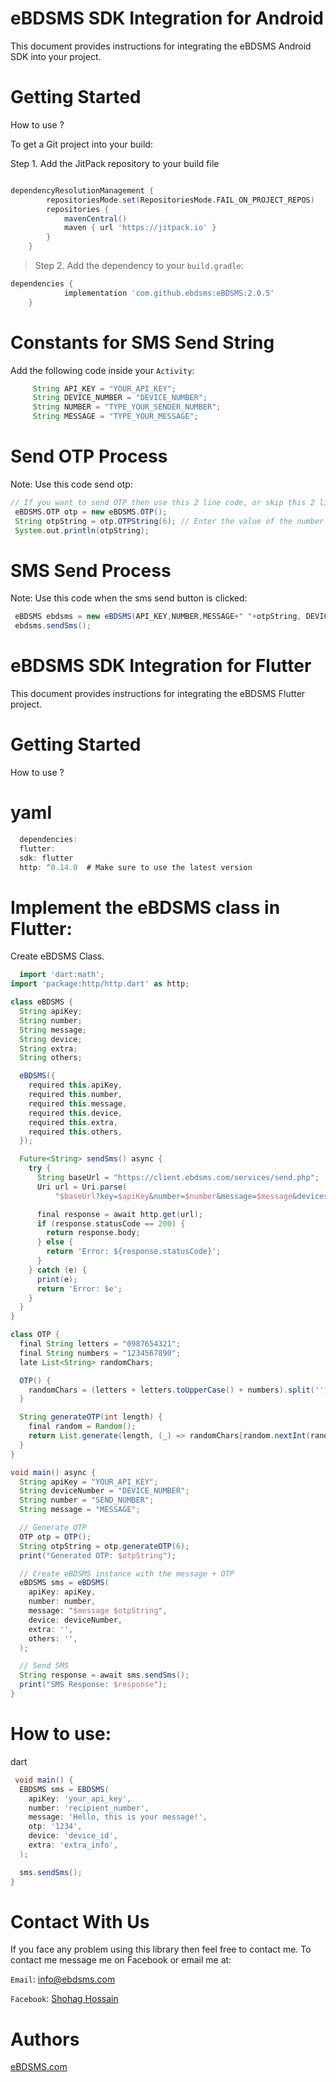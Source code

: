 # eBDSMS SDK Integration for Android
This document provides instructions for integrating the eBDSMS Android SDK into your project. 

# Getting Started
> 
How to use ?

To get a Git project into your build:

Step 1. Add the JitPack repository to your build file 

``` build.gradle

dependencyResolutionManagement {
		repositoriesMode.set(RepositoriesMode.FAIL_ON_PROJECT_REPOS)
		repositories {
			mavenCentral()
			maven { url 'https://jitpack.io' }
		}
	}
 ```
> Step 2. Add the dependency to your `build.gradle`:
``` gradle
dependencies {
	        implementation 'com.github.ebdsms:eBDSMS:2.0.5'
	}
```

# Constants for SMS Send String
Add the following code inside your `Activity`:
``` gradle
     String API_KEY = "YOUR_API_KEY";
     String DEVICE_NUMBER = "DEVICE_NUMBER";
     String NUMBER = "TYPE_YOUR_SENDER_NUMBER";
     String MESSAGE = "TYPE_YOUR_MESSAGE";
```
# Send OTP Process
Note: Use this code send otp:
``` gradle
// If you want to send OTP then use this 2 line code, or skip this 2 line code.
 eBDSMS.OTP otp = new eBDSMS.OTP();
 String otpString = otp.OTPString(6); // Enter the value of the number you want to send OTP like 4,6
 System.out.println(otpString);
```

# SMS Send Process
Note: Use this code when the sms send button is clicked:
``` gradle
 eBDSMS ebdsms = new eBDSMS(API_KEY,NUMBER,MESSAGE+" "+otpString, DEVICE_NUMBER, "","",getApplicationContext());
 ebdsms.sendSms();
```

# eBDSMS SDK Integration for Flutter
This document provides instructions for integrating the eBDSMS Flutter project. 

# Getting Started
> 
How to use ?
# yaml
``` gradle
  dependencies:
  flutter:
  sdk: flutter
  http: ^0.14.0  # Make sure to use the latest version
```
# Implement the eBDSMS class in Flutter:
Create eBDSMS Class. 
``` gradle
  import 'dart:math';
import 'package:http/http.dart' as http;

class eBDSMS {
  String apiKey;
  String number;
  String message;
  String device;
  String extra;
  String others;

  eBDSMS({
    required this.apiKey,
    required this.number,
    required this.message,
    required this.device,
    required this.extra,
    required this.others,
  });

  Future<String> sendSms() async {
    try {
      String baseUrl = "https://client.ebdsms.com/services/send.php";
      Uri url = Uri.parse(
          "$baseUrl?key=$apiKey&number=$number&message=$message&devices=$device&type=sms&prioritize=0");

      final response = await http.get(url);
      if (response.statusCode == 200) {
        return response.body;
      } else {
        return 'Error: ${response.statusCode}';
      }
    } catch (e) {
      print(e);
      return 'Error: $e';
    }
  }
}

class OTP {
  final String letters = "0987654321";
  final String numbers = "1234567890";
  late List<String> randomChars;

  OTP() {
    randomChars = (letters + letters.toUpperCase() + numbers).split('');
  }

  String generateOTP(int length) {
    final random = Random();
    return List.generate(length, (_) => randomChars[random.nextInt(randomChars.length)]).join();
  }
}

void main() async {
  String apiKey = "YOUR_API_KEY";
  String deviceNumber = "DEVICE_NUMBER";
  String number = "SEND_NUMBER";
  String message = "MESSAGE";

  // Generate OTP
  OTP otp = OTP();
  String otpString = otp.generateOTP(6);
  print("Generated OTP: $otpString");

  // Create eBDSMS instance with the message + OTP
  eBDSMS sms = eBDSMS(
    apiKey: apiKey,
    number: number,
    message: "$message $otpString",
    device: deviceNumber,
    extra: '',
    others: '',
  );

  // Send SMS
  String response = await sms.sendSms();
  print("SMS Response: $response");
}

```
# How to use:
> 
dart
``` gradle
 void main() {
  EBDSMS sms = EBDSMS(
    apiKey: 'your_api_key',
    number: 'recipient_number',
    message: 'Hello, this is your message!',
    otp: '1234',
    device: 'device_id',
    extra: 'extra_info',
  );

  sms.sendSms();
}

```



# Contact With Us
If you face any problem using this library then feel free to contact me.
To contact me message me on Facebook or email me at:

`Email`: info@ebdsms.com

`Facebook`: <a href="https://www.facebook.com/M220719" rel="nofollow">Shohag Hossain</a> 

# Authors
<a href="https://www.ebdsms.com" rel="nofollow">eBDSMS.com</a>
